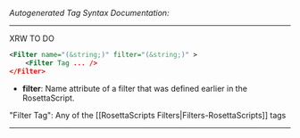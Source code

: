 <!-- THIS IS AN AUTOGENERATED FILE: Don't edit it directly, instead change the schema definition in the code itself. -->

_Autogenerated Tag Syntax Documentation:_

---
XRW TO DO

```xml
<Filter name="(&string;)" filter="(&string;)" >
    <Filter Tag ... />
</Filter>
```

-   **filter**: Name attribute of a filter that was defined earlier in the RosettaScript.


"Filter Tag": Any of the [[RosettaScripts Filters|Filters-RosettaScripts]] tags

---
